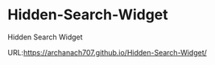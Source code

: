 # Hidden-Search-Widget
Hidden Search Widget

URL:https://archanach707.github.io/Hidden-Search-Widget/
